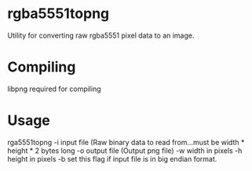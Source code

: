 # rgba5551topng
Utility for converting raw rgba5551 pixel data to an image. 

# Compiling
libpng required for compiling 

# Usage
rga5551topng
  -i input file (Raw binary data to read from...must be width * height * 2 bytes long
  -o output file (Output png file)
  -w width in pixels
  -h height in pixels
  -b set this flag if input file is in big endian format.
